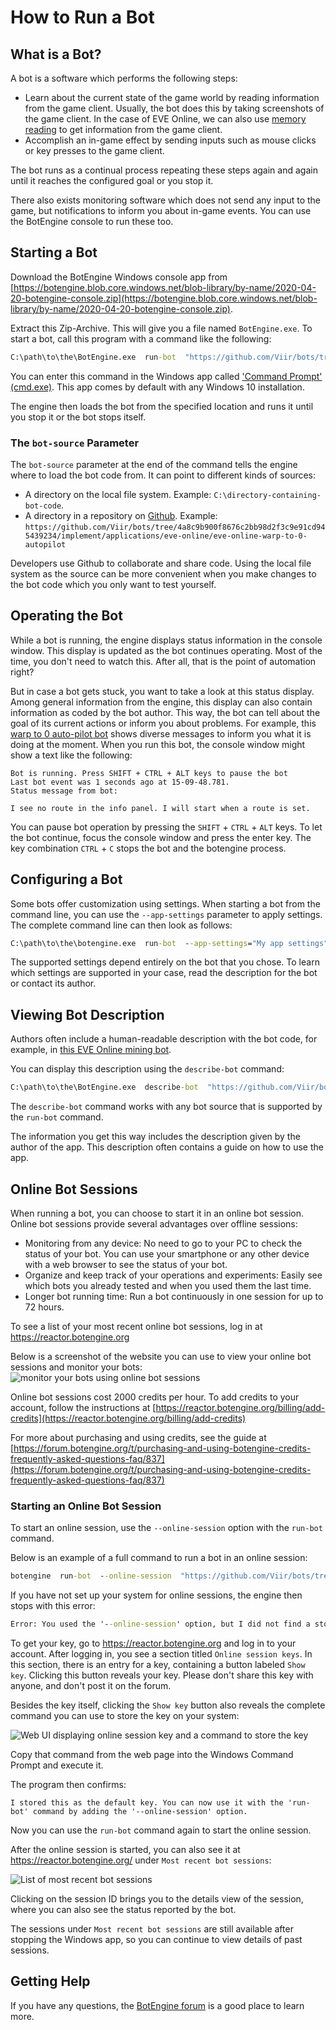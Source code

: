 # How to Run a Bot

## What is a Bot?

A bot is a software which performs the following steps:

+ Learn about the current state of the game world by reading information from the game client. Usually, the bot does this by taking screenshots of the game client. In the case of EVE Online, we can also use [memory reading](https://github.com/Arcitectus/Sanderling) to get information from the game client.
+ Accomplish an in-game effect by sending inputs such as mouse clicks or key presses to the game client.

The bot runs as a continual process repeating these steps again and again until it reaches the configured goal or you stop it.

There also exists monitoring software which does not send any input to the game, but notifications to inform you about in-game events. You can use the BotEngine console to run these too.

## Starting a Bot

Download the BotEngine Windows console app from 
[https://botengine.blob.core.windows.net/blob-library/by-name/2020-04-20-botengine-console.zip](https://botengine.blob.core.windows.net/blob-library/by-name/2020-04-20-botengine-console.zip).

Extract this Zip-Archive. This will give you a file named `BotEngine.exe`. To start a bot, call this program with a command like the following:

```cmd
C:\path\to\the\BotEngine.exe  run-bot  "https://github.com/Viir/bots/tree/4a8c9b900f8676c2bb98d2f3c9e91cd945439234/implement/applications/eve-online/eve-online-warp-to-0-autopilot"
```

You can enter this command in the Windows app called ['Command Prompt' (cmd.exe)](https://en.wikipedia.org/wiki/Cmd.exe). This app comes by default with any Windows 10 installation.

The engine then loads the bot from the specified location and runs it until you stop it or the bot stops itself.

### The `bot-source` Parameter

The `bot-source` parameter at the end of the command tells the engine where to load the bot code from. It can point to different kinds of sources:

+ A directory on the local file system. Example: `C:\directory-containing-bot-code`.
+ A directory in a repository on [Github](https://github.com). Example: `https://github.com/Viir/bots/tree/4a8c9b900f8676c2bb98d2f3c9e91cd945439234/implement/applications/eve-online/eve-online-warp-to-0-autopilot`

Developers use Github to collaborate and share code. Using the local file system as the source can be more convenient when you make changes to the bot code which you only want to test yourself.

## Operating the Bot

While a bot is running, the engine displays status information in the console window. This display is updated as the bot continues operating.
Most of the time, you don't need to watch this. After all, that is the point of automation right?

But in case a bot gets stuck, you want to take a look at this status display. Among general information from the engine, this display can also contain information as coded by the bot author. This way, the bot can tell about the goal of its current actions or inform you about problems. For example, this [warp to 0 auto-pilot bot](https://github.com/Viir/bots/tree/4a8c9b900f8676c2bb98d2f3c9e91cd945439234/implement/applications/eve-online/eve-online-warp-to-0-autopilot) shows diverse messages to inform you what it is doing at the moment. When you run this bot, the console window might show a text like the following:

```
Bot is running. Press SHIFT + CTRL + ALT keys to pause the bot
Last bot event was 1 seconds ago at 15-09-48.781.
Status message from bot:

I see no route in the info panel. I will start when a route is set.
```

You can pause bot operation by pressing the `SHIFT` + `CTRL` + `ALT` keys. To let the bot continue, focus the console window and press the enter key. The key combination `CTRL` + `C` stops the bot and the botengine process.

## Configuring a Bot

Some bots offer customization using settings. When starting a bot from the command line, you can use the `--app-settings` parameter to apply settings. The complete command line can then look as follows:
```cmd
C:\path\to\the\botengine.exe  run-bot  --app-settings="My app settings"  "https://github.com/Viir/bots/tree/c4911ff9a0c3a279209e31a61b63bfa736c8f3c5/implement/templates/remember-app-settings"
```

The supported settings depend entirely on the bot that you chose. To learn which settings are supported in your case, read the description for the bot or contact its author.

## Viewing Bot Description

Authors often include a human-readable description with the bot code, for example, in [this EVE Online mining bot](https://github.com/Viir/bots/tree/8db3758e0bb81a0a1a6016b1a049f5f55a1b6b4a/implement/applications/eve-online/eve-online-mining-bot/src/Bot.elm).

You can display this description using the `describe-bot` command:

```cmd
C:\path\to\the\BotEngine.exe  describe-bot  "https://github.com/Viir/bots/tree/8db3758e0bb81a0a1a6016b1a049f5f55a1b6b4a/implement/applications/eve-online/eve-online-mining-bot"
```

The `describe-bot` command works with any bot source that is supported by the `run-bot` command.

The information you get this way includes the description given by the author of the app. This description often contains a guide on how to use the app.

## Online Bot Sessions

When running a bot, you can choose to start it in an online bot session. Online bot sessions provide several advantages over offline sessions:

+ Monitoring from any device: No need to go to your PC to check the status of your bot. You can use your smartphone or any other device with a web browser to see the status of your bot.
+ Organize and keep track of your operations and experiments: Easily see which bots you already tested and when you used them the last time.
+ Longer bot running time: Run a bot continuously in one session for up to 72 hours.

To see a list of your most recent online bot sessions, log in at https://reactor.botengine.org

Below is a screenshot of the website you can use to view your online bot sessions and monitor your bots:
![monitor your bots using online bot sessions](./image/2019-12-11.online-bot-session.png)

Online bot sessions cost 2000 credits per hour. To add credits to your account, follow the instructions at [https://reactor.botengine.org/billing/add-credits](https://reactor.botengine.org/billing/add-credits)

For more about purchasing and using credits, see the guide at [https://forum.botengine.org/t/purchasing-and-using-botengine-credits-frequently-asked-questions-faq/837](https://forum.botengine.org/t/purchasing-and-using-botengine-credits-frequently-asked-questions-faq/837)

### Starting an Online Bot Session

To start an online session, use the `--online-session` option with the `run-bot` command.

Below is an example of a full command to run a bot in an online session:
```cmd
botengine  run-bot  --online-session  "https://github.com/Viir/bots/tree/652ed9fc83aa3f04cb21c1cbf28911201bd53925/implement/templates/remember-app-settings"
```

If you have not set up your system for online sessions, the engine then stops with this error:

```cmd
Error: You used the '--online-session' option, but I did not find a stored default online session key. Use the 'online-session-key  store-default-key' command to store a key.
```

To get your key, go to https://reactor.botengine.org and log in to your account. After logging in, you see a section titled `Online session keys`. In this section, there is an entry for a key, containing a button labeled `Show key`. Clicking this button reveals your key. Please don't share this key with anyone, and don't post it on the forum.

Besides the key itself, clicking the `Show key` button also reveals the complete command you can use to store the key on your system:

![Web UI displaying online session key and a command to store the key](./image/2020-03-18-botengine-web-ui-online-session-keys.png)

Copy that command from the web page into the Windows Command Prompt and execute it.

The program then confirms:

```text
I stored this as the default key. You can now use it with the 'run-bot' command by adding the '--online-session' option.
```

Now you can use the `run-bot` command again to start the online session.

After the online session is started, you can also see it at https://reactor.botengine.org/ under `Most recent bot sessions`:

![List of most recent bot sessions](./image/2020-03-18-botengine-most-recent-sessions.png)


Clicking on the session ID brings you to the details view of the session, where you can also see the status reported by the bot.

The sessions under `Most recent bot sessions` are still available after stopping the Windows app, so you can continue to view details of past sessions.

## Getting Help

If you have any questions, the [BotEngine forum](https://forum.botengine.org) is a good place to learn more.
